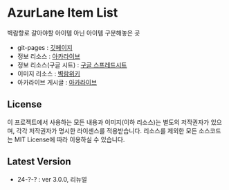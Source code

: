 # AzurLane Item List

벽람항로 갈아야할 아이템 아닌 아이템 구분해놓은 곳

- git-pages : [깃페이지](https://gateisbug.github.io/alit/)
- 정보 리소스 : [아카라이브](https://arca.live/b/azurlane/45593816)
- 정보 리소스(구글 시트) : [구글 스프레드시트](https://docs.google.com/spreadsheets/d/1ILevJQ08yszIX2bgh-II0A_EzfhAIufeuqxCKdQ7-UQ/edit#gid=0)
- 이미지 리소스 : [벽람위키](https://azurlane.koumakan.jp/wiki/Azur_Lane_Wiki)
- 아카라이브 게시글 : [아카라이브](https://arca.live/b/azurlane/67964503)

## License
이 프로젝트에서 사용하는 모든 내용과 이미지(이하 리소스)는 별도의 저작권자가 있으며, 각각 저작권자가 명시한 라이센스를 적용받습니다. 리소스를 제외한 모든 소스코드는 MIT License에 따라 이용하실 수 있습니다.

## Latest Version
- 24-?-? : ver 3.0.0, 리뉴얼
